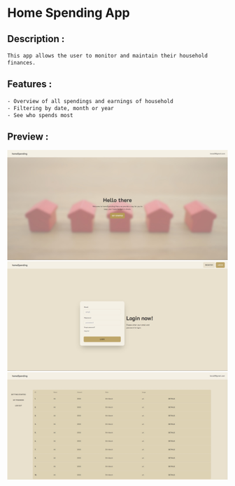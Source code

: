 # Home Spending App

## Description :
    This app allows the user to monitor and maintain their household finances.

## Features :
    - Overview of all spendings and earnings of household
    - Filtering by date, month or year
    - See who spends most


## Preview :

![Landing preview](/preview_images/home-spending-landing.jpg "Landing")
![Login preview](/preview_images/home-spending-login.jpg "Login")
![Dashboard preview](/preview_images/home-spending-dashboard.jpg "Dashboard")